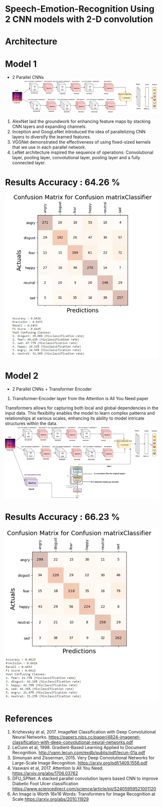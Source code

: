 # Speech-Emotion-Recognition Using 2  CNN models with 2-D convolution 
# Architecture

# Model 1
* 2 Parallel CNNs
![](./Assets/ParaNet.png)

1. AlexNet laid the groundwork for enhancing feature maps by stacking CNN layers and expanding channels.
2. Inception and GoogLeNet introduced the idea of parallelizing CNN layers to diversify the learned features.
3. VGGNet demonstrated the effectiveness of using fixed-sized kernels that we use in each parallel network.
4. LeNet architecture inspired the sequence of operations: Convolutional layer, pooling layer, convolutional layer, pooling layer and a fully connected layer.

# Results  Accuracy : 64.26 %
![](./Assets/ParaNetResults.jpg)


# Model 2
* 2 Parallel CNNs + Transformer Encoder
1. Transformer-Encoder layer from the Attention is All You Need paper


 Transformers allows for capturing both local and global dependencies in the input data. This flexibility enables the model to learn complex patterns and relationships at various scales, enhancing its ability to model intricate structures within the data.
![](./Assets/ParaNet%2Btransformer.png)

# Results  Accuracy : 66.23 %
![](./Assets/ParaNet%2BTransformersResult.jpg)

# References

1. Krizhevsky et al, 2017. ImageNet Classification with Deep Convolutional Neural Networks. https://papers.nips.cc/paper/4824-imagenet-classification-with-deep-convolutional-neural-networks.pdf
2. LeCunn et al, 1998. Gradient-Based Learning Applied to Document Recognition. http://yann.lecun.com/exdb/publis/pdf/lecun-01a.pdf
3. Simonyan and Zisserman, 2015. Very Deep Convolutional Networks for Large-Scale Image Recognition. https://arxiv.org/pdf/1409.1556.pdf
4. Vaswani et al, 2017. Attention Is All You Need. https://arxiv.org/abs/1706.03762
5. DFU_SPNet: A stacked parallel convolution layers based CNN to improve Diabetic Foot Ulcer classification https://www.sciencedirect.com/science/article/pii/S2405959521001120
6. An Image is Worth 16x16 Words: Transformers for Image Recognition at Scale https://arxiv.org/abs/2010.11929

